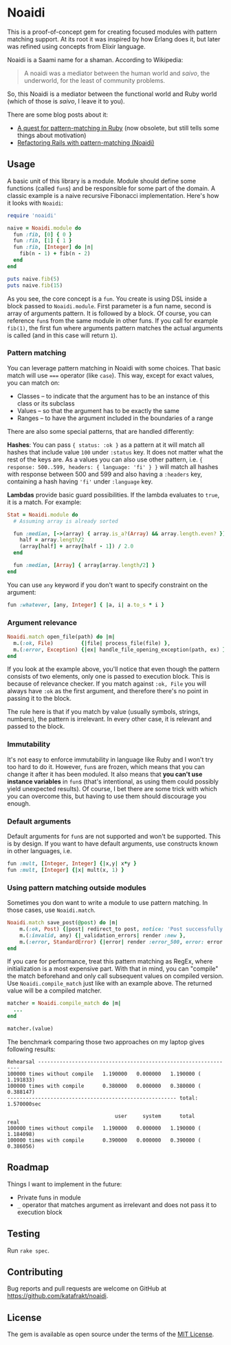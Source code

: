 # Noaidi

This is a proof-of-concept gem for creating focused modules with pattern matching support. At its root it was inspired by how Erlang does it, but later was refined using concepts from Elixir language.

Noaidi is a Saami name for a shaman. According to Wikipedia:

> A noaidi was a mediator between the human world and _saivo_, the underworld, for the least of community problems.

So, this Noaidi is a mediator between the functional world and Ruby world (which of those is _saivo_, I leave it to you).

There are some blog posts about it:
* [A quest for pattern-matching in Ruby](http://katafrakt.me/2016/02/13/quest-for-pattern-matching-in-ruby/) (now obsolete, but still tells some things about motivation)
* [Refactoring Rails with pattern-matching (Noaidi)](http://katafrakt.me/2016/05/24/refactoring-rails-with-noaidi/)

## Usage

A basic unit of this library is a module. Module should define some functions (called `fun`s) and be responsible for some part of the domain. A classic example is a naive recursive Fibonacci implementation. Here's how it looks with `Noaidi`:

```ruby
require 'noaidi'

naive = Noaidi.module do
  fun :fib, [0] { 0 }
  fun :fib, [1] { 1 }
  fun :fib, [Integer] do |n|
    fib(n - 1) + fib(n - 2)
  end
end

puts naive.fib(5)
puts naive.fib(15)
```

As you see, the core concept is a `fun`. You create is using DSL inside a block passed to `Noaidi.module`. First parameter is a fun name, second is array of arguments pattern. It is followed by a block. Of course, you can reference `fun`s from the same module in other funs. If you call for example `fib(1)`, the first fun where arguments pattern matches the actual arguments is called (and in this case will return `1`).

### Pattern matching

You can leverage pattern matching in Noaidi with some choices. That basic match will use `===` operator (like `case`). This way, except for exact values, you can match on:

* Classes – to indicate that the argument has to be an instance of this class or its subclass
* Values – so that the argument has to be exactly the same
* Ranges – to have the argument included in the boundaries of a range

There are also some special patterns, that are handled differently:

**Hashes**: You can pass `{ status: :ok }` as a pattern at it will match all hashes that include value `100` under `:status` key. It does not matter what the rest of the keys are. As a values you can also use other pattern, i.e. `{ response: 500..599, headers: { language: 'fi' } }` will match all hashes with response between 500 and 599 and also having a `:headers` key, containing a hash having `'fi'` under `:language` key.

**Lambdas** provide basic guard possibilities. If the lambda evaluates to `true`, it is a match. For example:

```ruby
Stat = Noaidi.module do
  # Assuming array is already sorted

  fun :median, [->(array) { array.is_a?(Array) && array.length.even? }] do
    half = array.length/2
    (array[half] + array[half - 1]) / 2.0
  end

  fun :median, [Array] { array[array.length/2] }
end
```

You can use `any` keyword if you don't want to specify constraint on the argument:

```ruby
fun :whatever, [any, Integer] { |a, i| a.to_s * i }
```

### Argument relevance

```ruby
Noaidi.match open_file(path) do |m|
  m.(:ok, File)         {|file| process_file(file) },
  m.(:error, Exception) {|ex| handle_file_opening_exception(path, ex) }
end
```

If you look at the example above, you'll notice that even though the pattern consists of two elements, only one is passed to execution block. This is because of relevance checker. If you match against `:ok, File` you will always have `:ok` as the first argument, and therefore there's no point in passing it to the block.

The rule here is that if you match by value (usually symbols, strings, numbers), the pattern is irrelevant. In every other case, it is relevant and passed to the block.

### Immutability

It's not easy to enforce immutability in language like Ruby and I won't try too hard to do it. However, `fun`s are frozen, which means that you can change it after it has been moduled. It also means that **you can't use instance variables** in `fun`s (that's intentional, as using them could possibly yield unexpected results). Of course, I bet there are some trick with which you can overcome this, but having to use them should discourage you enough.

### Default arguments

Default arguments for `fun`s are not supported and won't be supported. This is by design. If you want to have default arguments, use constructs known in other languages, i.e.

```ruby
fun :mult, [Integer, Integer] {|x,y| x*y }
fun :mult, [Integer] {|x| mult(x, 1) }
```

### Using pattern matching outside modules

Sometimes you don want to write a module to use pattern matching. In those cases, use `Noaidi.match`.

```ruby
Noaidi.match save_post(@post) do |m|
    m.(:ok, Post) {|post| redirect_to post, notice: 'Post successfully created' },
    m.(:invalid, any) {|_validation_errors| render :new },
    m.(:error, StandardError) {|error| render :error_500, error: error }
end
```

If you care for performance, treat this pattern matching as RegEx, where initialization is a most expensive part. With that in mind, you can "compile" the match beforehand and only call subsequent values on compiled version. Use `Noaidi.compile_match` just like with an example above. The returned value will be a compiled matcher.

```ruby
matcher = Noaidi.compile_match do |m|
  ...
end

matcher.(value)
```

The benchmark comparing those two approaches on my laptop gives following results:

```
Rehearsal ----------------------------------------------------------------
100000 times without compile   1.190000   0.000000   1.190000 (  1.191833)
100000 times with compile      0.380000   0.000000   0.380000 (  0.388147)
------------------------------------------------------- total: 1.570000sec

                                   user     system      total        real
100000 times without compile   1.190000   0.000000   1.190000 (  1.184098)
100000 times with compile      0.390000   0.000000   0.390000 (  0.386056)
```

## Roadmap

Things I want to implement in the future:

* Private funs in module
* `_` operator that matches argument as irrelevant and does not pass it to execution block

## Testing

Run `rake spec`.

## Contributing

Bug reports and pull requests are welcome on GitHub at https://github.com/katafrakt/noaidi.

## License

The gem is available as open source under the terms of the [MIT License](http://opensource.org/licenses/MIT).
